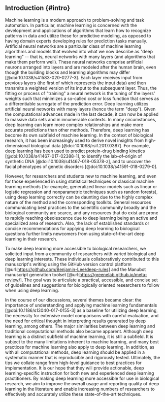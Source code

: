 ## Introduction {#intro}

Machine learning is a modern approach to problem-solving and task automation. In particular, machine learning is concerned with the development and applications of algorithms that learn how to recognize patterns in data and utilize these for predictive modeling, as opposed to having domain experts developing rules for prediction tasks manually.
Artificial neural networks are a particular class of machine learning algorithms and models that evolved into what we now describe as "deep learning" -- that is, neural networks with many layers (and algorithms that make them perform well).
These neural networks comprise artificial neurons arranged into layers and are modeled after the human brain, even though the building blocks and learning algorithms may differ [@doi:10.1038/s41583-020-0277-3].
Each layer receives input from previous layers (the first of which represents the input data) and then transmits a weighted version of its input to the subsequent layer. 
Thus, the fitting or process of "training" a neural network is the tuning of the layers' weights such that minimizes a so-called cost or loss function that serves as a differentiable surrogate of the prediction error.
Deep learning utilizes artificial neural networks with many layers (hence the term "deep"). Given the computational advances made in the last decade, it can now be applied to massive data sets and in innumerable contexts.
In many circumstances, deep learning can learn more complex relationships and make more accurate predictions than other methods.
Therefore, deep learning has become its own subfield of machine learning. In the context of biological research, it has been increasingly used to derive novel insights from high-dimensional biological data [@doi:10.1098/rsif.2017.0387].
For example, deep learning has been used to predict protein-drug binding kinetics [@doi:10.1038/s41467-017-02388-1], to identify the lab-of-origin of synthetic DNA [@doi:10.1038/s41467-018-05378-z], and to uncover the facial phenotypes of genetic disorders [@doi:10.1038/s41591-018-0279-0].

However, for researchers and students new to machine learning, and even for those experienced in using statistical techniques or classical machine learning methods (for example, generalized linear models such as linear or logistic regression and nonparametric techniques such as random forests), using deep learning correctly can be daunting due to the highly complex nature of the method and the corresponding toolkits.
General resources communicating best practices to the scientific community broadly and the biological community are scarce, and any resources that do exist are prone to rapidly reaching obsolescence due to deep learning being an active and specialized area of research.
Also, the lack of established standards or concise recommendations for applying deep learning to biological questions further limits newcomers from using state-of-the-art deep learning in their research. 

To make deep learning more accessible to biological researchers, we solicited input from a community of researchers with varied biological and deep learning interests.
These individuals collaboratively contributed to this manuscript's writing using the GitHub version control platform [@url:https://github.com/Benjamin-Lee/deep-rules] and the Manubot manuscript generation toolset [@url:https://greenelab.github.io/meta-review/].
The goal was to articulate a practical, accessible, and concise set of guidelines and suggestions for biologically oriented researchers to follow when using deep learning.

In the course of our discussions, several themes became clear: the importance of understanding and applying machine learning fundamentals [@doi:10.1186/s13040-017-0155-3] as a baseline for utilizing deep learning, the necessity for extensive model comparisons with careful evaluation, and the need for critical thought in interpreting results generated by deep learning, among others.
The major similarities between deep learning and traditional computational methods also became apparent.
Although deep learning is a distinct subfield of machine learning, it is still a subfield.
It is subject to the many limitations inherent to machine learning, and many best practices for machine learning also apply to deep learning.
In addition, as with all computational methods, deep learning should be applied in a systematic manner that is reproducible and rigorously tested.
Ultimately, the tips we collate range from high-level guidance to best practices for implementation. It is our hope that they will provide actionable, deep learning-specific instruction for both new and experienced deep learning practitioners.
By making deep learning more accessible for use in biological research, we aim to improve the overall usage and reporting quality of deep learning in the literature and enable increasing numbers of researchers to effectively and accurately utilize these state-of-the-art techniques.

